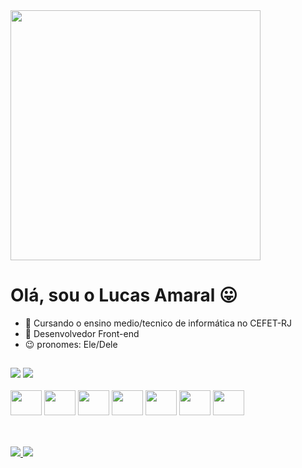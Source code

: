 <img width="400" src="https://cdn.discordapp.com/attachments/903112922174197763/1001155186632429698/insonia-da-literatura-14511253-071020182105.gif">
<h1> Olá, sou o Lucas Amaral 😛</h1>


- 🌱 Cursando o ensino medio/tecnico de informática no CEFET-RJ
- 🎨 Desenvolvedor Front-end
- 😉  pronomes: Ele/Dele

##

<div>
    <img heigth="180em" src="https://github-readme-stats.vercel.app/api?username=LucasLimaAmaral&theme=onedark">
    <img heigth="180em" src="https://github-readme-stats.vercel.app/api/top-langs/?username=LucasLimaAmaral&theme=onedark">
</div>

<div style="display: inline-block"><br>
    <img aling="center" height="40" width="50" alt="" src="https://cdn.jsdelivr.net/gh/devicons/devicon/icons/html5/html5-original.svg">
    <img aling="center" height="40" width="50" alt="" src="https://cdn.jsdelivr.net/gh/devicons/devicon/icons/css3/css3-original.svg">
    <img aling="center" height="40" width="50" alt="" src="https://cdn.jsdelivr.net/gh/devicons/devicon/icons/javascript/javascript-original.svg">
    <img aling="center" height="40" width="50" alt="" src="https://cdn.jsdelivr.net/gh/devicons/devicon/icons/python/python-original.svg">
    <img aling="center" height="40" width="50" alt="" src="https://cdn.jsdelivr.net/gh/devicons/devicon/icons/c/c-original.svg">
    <img aling="center" height="40" width="50" alt="" src="https://cdn.jsdelivr.net/gh/devicons/devicon/icons/postgresql/postgresql-original.svg">
    <img aling="center" height="40" width="50" alt="" src="https://cdn.jsdelivr.net/gh/devicons/devicon/icons/java/java-plain.svg">
</div>

##

<div style="display: inline-block"><br>
    <a href="https://www.instagram.com/lusca_lima23/?hl=pt-br"> <img src="https://img.shields.io/badge/Instagram-E4405F?style=for-the-badge&logo=instagram&logoColor=white"> </a>
    <a href="https://www.linkedin.com/in/lucas-amaral-de-lima-b12706229/"> <img src="https://img.shields.io/badge/LinkedIn-0077B5?style=for-the-badge&logo=linkedin&logoColor=white"> </a>
</div>
